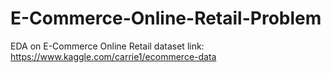 # E-Commerce-Online-Retail-Problem

EDA on E-Commerce Online Retail dataset
link: https://www.kaggle.com/carrie1/ecommerce-data
